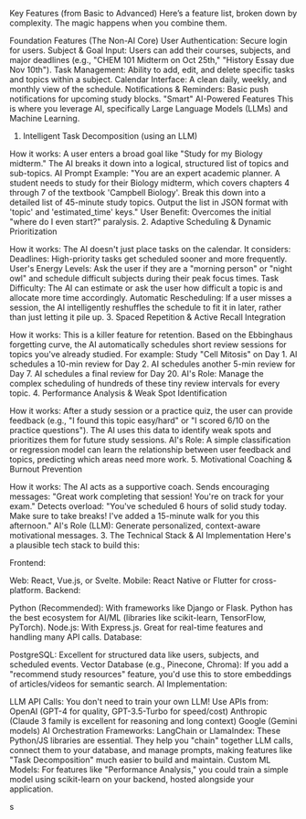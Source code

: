  Key Features (from Basic to Advanced)
Here’s a feature list, broken down by complexity. The magic happens when you combine them.

Foundation Features (The Non-AI Core)
User Authentication: Secure login for users.
Subject & Goal Input: Users can add their courses, subjects, and major deadlines (e.g., "CHEM 101 Midterm on Oct 25th," "History Essay due Nov 10th").
Task Management: Ability to add, edit, and delete specific tasks and topics within a subject.
Calendar Interface: A clean daily, weekly, and monthly view of the schedule.
Notifications & Reminders: Basic push notifications for upcoming study blocks.
"Smart" AI-Powered Features
This is where you leverage AI, specifically Large Language Models (LLMs) and Machine Learning.

1. Intelligent Task Decomposition (using an LLM)

How it works: A user enters a broad goal like "Study for my Biology midterm." The AI breaks it down into a logical, structured list of topics and sub-topics.
AI Prompt Example: "You are an expert academic planner. A student needs to study for their Biology midterm, which covers chapters 4 through 7 of the textbook 'Campbell Biology'. Break this down into a detailed list of 45-minute study topics. Output the list in JSON format with 'topic' and 'estimated_time' keys."
User Benefit: Overcomes the initial "where do I even start?" paralysis.
2. Adaptive Scheduling & Dynamic Prioritization

How it works: The AI doesn't just place tasks on the calendar. It considers:
Deadlines: High-priority tasks get scheduled sooner and more frequently.
User's Energy Levels: Ask the user if they are a "morning person" or "night owl" and schedule difficult subjects during their peak focus times.
Task Difficulty: The AI can estimate or ask the user how difficult a topic is and allocate more time accordingly.
Automatic Rescheduling: If a user misses a session, the AI intelligently reshuffles the schedule to fit it in later, rather than just letting it pile up.
3. Spaced Repetition & Active Recall Integration

How it works: This is a killer feature for retention. Based on the Ebbinghaus forgetting curve, the AI automatically schedules short review sessions for topics you've already studied. For example:
Study "Cell Mitosis" on Day 1.
AI schedules a 10-min review for Day 2.
AI schedules another 5-min review for Day 7.
AI schedules a final review for Day 20.
AI's Role: Manage the complex scheduling of hundreds of these tiny review intervals for every topic.
4. Performance Analysis & Weak Spot Identification

How it works: After a study session or a practice quiz, the user can provide feedback (e.g., "I found this topic easy/hard" or "I scored 6/10 on the practice questions"). The AI uses this data to identify weak spots and prioritizes them for future study sessions.
AI's Role: A simple classification or regression model can learn the relationship between user feedback and topics, predicting which areas need more work.
5. Motivational Coaching & Burnout Prevention

How it works: The AI acts as a supportive coach.
Sends encouraging messages: "Great work completing that session! You're on track for your exam."
Detects overload: "You've scheduled 6 hours of solid study today. Make sure to take breaks! I've added a 15-minute walk for you this afternoon."
AI's Role (LLM): Generate personalized, context-aware motivational messages.
3. The Technical Stack & AI Implementation
Here's a plausible tech stack to build this:

Frontend:

Web: React, Vue.js, or Svelte.
Mobile: React Native or Flutter for cross-platform.
Backend:

Python (Recommended): With frameworks like Django or Flask. Python has the best ecosystem for AI/ML (libraries like scikit-learn, TensorFlow, PyTorch).
Node.js: With Express.js. Great for real-time features and handling many API calls.
Database:

PostgreSQL: Excellent for structured data like users, subjects, and scheduled events.
Vector Database (e.g., Pinecone, Chroma): If you add a "recommend study resources" feature, you'd use this to store embeddings of articles/videos for semantic search.
AI Implementation:

LLM API Calls: You don't need to train your own LLM! Use APIs from:
OpenAI (GPT-4 for quality, GPT-3.5-Turbo for speed/cost)
Anthropic (Claude 3 family is excellent for reasoning and long context)
Google (Gemini models)
AI Orchestration Frameworks:
LangChain or LlamaIndex: These Python/JS libraries are essential. They help you "chain" together LLM calls, connect them to your database, and manage prompts, making features like "Task Decomposition" much easier to build and maintain.
Custom ML Models: For features like "Performance Analysis," you could train a simple model using scikit-learn on your backend, hosted alongside your application.






s